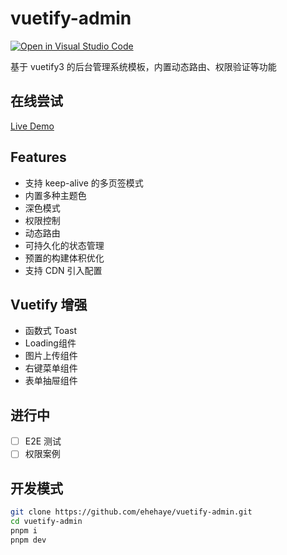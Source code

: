# vuetify-admin

[![Open in Visual Studio Code](https://img.shields.io/static/v1?logo=visualstudiocode&label=&message=Open%20in%20Visual%20Studio%20Code&labelColor=2c2c32&color=007acc&logoColor=007acc)](https://open.vscode.dev/organization/repository)

基于 vuetify3 的后台管理系统模板，内置动态路由、权限验证等功能

## 在线尝试

[Live Demo](https://vuetify.ado.icu)

## Features

- 支持 keep-alive 的多页签模式
- 内置多种主题色
- 深色模式
- 权限控制
- 动态路由
- 可持久化的状态管理
- 预置的构建体积优化
- 支持 CDN 引入配置

## Vuetify 增强

- 函数式 Toast
- Loading组件
- 图片上传组件
- 右键菜单组件
- 表单抽屉组件

## 进行中

- [ ] E2E 测试
- [ ] 权限案例

## 开发模式

```bash
git clone https://github.com/ehehaye/vuetify-admin.git
cd vuetify-admin
pnpm i
pnpm dev
```
